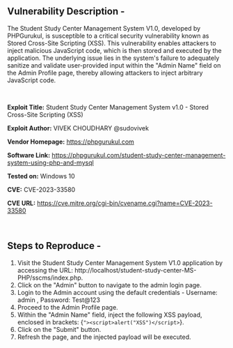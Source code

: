 ## Vulnerability Description -

 The Student Study Center Management System V1.0, developed by PHPGurukul, is susceptible to a critical security vulnerability known as Stored Cross-Site Scripting (XSS). This vulnerability enables attackers to inject malicious JavaScript code, which is then stored and executed by the application. The underlying issue lies in the system's failure to adequately sanitize and validate user-provided input within the "Admin Name" field on the Admin Profile page, thereby allowing attackers to inject arbitrary JavaScript code.

</br>

**Exploit Title:** Student Study Center Management System v1.0 - Stored Cross-Site Scripting (XSS)

**Exploit Author:** VIVEK CHOUDHARY @sudovivek

**Vendor Homepage:** https://phpgurukul.com

**Software Link:** https://phpgurukul.com/student-study-center-management-system-using-php-and-mysql

**Tested on:** Windows 10

**CVE:** CVE-2023-33580

**CVE URL:** https://cve.mitre.org/cgi-bin/cvename.cgi?name=CVE-2023-33580

</br>

## Steps to Reproduce -

1.  Visit the Student Study Center Management System V1.0 application by accessing the URL: http://localhost/student-study-center-MS-PHP/sscms/index.php.
2.  Click on the "Admin" button to navigate to the admin login page.
3.  Login to the Admin account using the default credentials - Username: admin , Password: Test@123
4.  Proceed to the Admin Profile page.
5.  Within the "Admin Name" field, inject the following XSS payload, enclosed in brackets: {```"><script>alert("XSS")</script>```}.
6.  Click on the "Submit" button.
7.  Refresh the page, and the injected payload will be executed.
